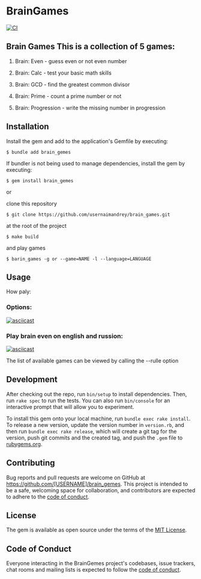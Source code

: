 # BrainGames

[![CI](https://github.com/usernaimandrey/brain_games/actions/workflows/main.yml/badge.svg)](https://github.com/usernaimandrey/brain_games/actions/workflows/main.yml)

## **Brain Games This is a collection of 5 games:**

1. Brain: Even - guess even or not even number

2. Brain: Calc - test your basic math skills

3. Brain: GCD - find the greatest common divisor

4. Brain: Prime - count a prime number or not

5. Brain: Progression - write the missing number in progression

## Installation

Install the gem and add to the application's Gemfile by executing:

    $ bundle add brain_gemes

If bundler is not being used to manage dependencies, install the gem by executing:

    $ gem install brain_gemes

or

clone this repository

```shell
$ git clone https://github.com/usernaimandrey/brain_games.git
```

at the root of the project

```
$ make build
```

and play games

```
$ barin_games -g or --game=NAME -l --language=LANGUAGE
```

## Usage

How paly:

### Options:

[![asciicast](https://asciinema.org/a/v5lrBYirDiHOUpulk4obnSugN.svg)](https://asciinema.org/a/v5lrBYirDiHOUpulk4obnSugN)

### Play brain even on english and russion:

[![asciicast](https://asciinema.org/a/549554.svg)](https://asciinema.org/a/549554)

The list of available games can be viewed by calling the --rulle option

## Development

After checking out the repo, run `bin/setup` to install dependencies. Then, run `rake spec` to run the tests. You can also run `bin/console` for an interactive prompt that will allow you to experiment.

To install this gem onto your local machine, run `bundle exec rake install`. To release a new version, update the version number in `version.rb`, and then run `bundle exec rake release`, which will create a git tag for the version, push git commits and the created tag, and push the `.gem` file to [rubygems.org](https://rubygems.org).

## Contributing

Bug reports and pull requests are welcome on GitHub at https://github.com/[USERNAME]/brain_gemes. This project is intended to be a safe, welcoming space for collaboration, and contributors are expected to adhere to the [code of conduct](https://github.com/[USERNAME]/brain_gemes/blob/master/CODE_OF_CONDUCT.md).

## License

The gem is available as open source under the terms of the [MIT License](https://opensource.org/licenses/MIT).

## Code of Conduct

Everyone interacting in the BrainGemes project's codebases, issue trackers, chat rooms and mailing lists is expected to follow the [code of conduct](https://github.com/[USERNAME]/brain_gemes/blob/master/CODE_OF_CONDUCT.md).

